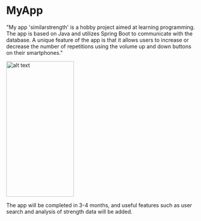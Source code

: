# MyApp

"My app 'similarstrength' is a hobby project aimed at learning programming. The app is based on Java and utilizes Spring Boot to communicate with the database. A unique feature of the app is that it allows users to increase or decrease the number of repetitions using the volume up and down buttons on their smartphones."

 <img src="https://github.com/SaschaCoffee/benchsquatdl/assets/42777981/d22efbc2-6f1b-4b02-9405-93d46930dbe1" alt="alt text" width="180" height="360">


The app will be completed in 3-4 months, and useful features such as user search and analysis of strength data will be added.



